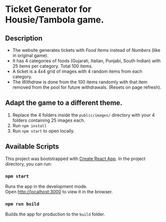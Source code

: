 # Ticket Generator for Housie/Tambola game.
## Description
- The website generates tickets with *Food Items* instead of *Numbers* (like in original game).  
- It has 4 categories of foods (Gujarati, Italian, Punjabi, South Indian) with 25 items per category. Total 100 items. 
- A ticket is a 4x4 grid of images with 4 random items from each category.
- The *Withdraw* is done from the 100 items randomly with that item removed from the pool for future withdrawals. (Resets on page refresh).

## Adapt the game to a different theme.
1. Replace the 4 folders inside the `public/images/` directory with your 4 folders containing 25 images each.
1. Run `npm install`
1. Run `npm start` to open locally.


## Available Scripts

This project was bootstrapped with [Create React App](https://github.com/facebook/create-react-app).
In the project directory, you can run:

### `npm start`

Runs the app in the development mode.<br />
Open [http://localhost:3000](http://localhost:3000) to view it in the browser.

### `npm run build`

Builds the app for production to the `build` folder.<br />


